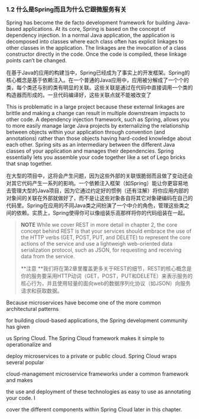 ### 1.2 什么是Spring而且为什么它跟微服务有关

Spring has become the de facto development framework for building Java-based applications. At its core, Spring is based on the concept of dependency injection. In a normal Java application, the application is decomposed into classes where each class often has explicit linkages to other classes in the application. The linkages are the invocation of a class constructor directly in the code. Once the code is compiled, these linkage points can’t be changed.

在基于Java的应用的构建当中，Spring已经成为了事实上的开发框架。Spring的核心概念是基于依赖注入。在一个普通的Java应用中，应用被分解成了一个个的类，每个类还与别的类有明显的关联。这些关联是通过在代码中直接调用一个类的构造器而形成的。一旦代码编译好，这些关联点就不能被改变了

This is problematic in a large project because these external linkages are brittle and making a change can result in multiple downstream impacts to other code. A dependency injection framework, such as Spring, allows you to more easily manage large Java projects by externalizing the relationship between objects within your application through convention \(and annotations\) rather than those objects having hard-coded knowledge about each other. Spring sits as an intermediary between the different Java classes of your application and manages their dependencies. Spring essentially lets you assemble your code together like a set of Lego bricks that snap together.

在大型的项目中，这将会产生问题，因为这些外部的关联很脆弱而且做了变动还会对其它代码产生一系列的影响。一个依赖注入框架（如Spring）能让你更容易地去管理大型的Java项目，因为它通过约定好的惯例（还有注解）将你应用内部的对象间的关联在外部就做好了，而不是让这些对象各自将其它对象硬编码在自己的代码里。Spring在应用的不同Java类之间扮演了一个中介的角色，管理这些类之间的依赖。实质上，Spring使得你可以像组装乐高那样将你的代码组装在一起。

> **NOTE** While we cover REST in more detail in chapter 2, the core concept behind REST is that your services should embrace the use of the HTTP verbs \(GET, POST, PUT, and DELETE\) to represent the core actions of the service and use a lightweigh web-oriented data serialization protocol, such as JSON, for requesting and receiving data from the service.
>
> **注意 **我们将在第2章里覆盖更多关于REST的细节，REST的核心概念是你的服务要采用HTTP动词（GET，POST，PUT和DELETE）来表示服务的核心行为，并且使用轻量的面向web的数据序列化协议（如JSON）向服务请求和获取数据。

Because microservices have become one of the more common architectural patterns

for building cloud-based applications, the Spring development community has given

us Spring Cloud. The Spring Cloud framework makes it simple to operationalize and

deploy microservices to a private or public cloud. Spring Cloud wraps several popular

cloud-management microservice frameworks under a common framework and makes

the use and deployment of these technologies as easy to use as annotating your code. I

cover the different components within Spring Cloud later in this chapter.

